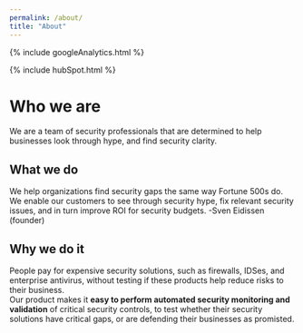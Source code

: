```yaml
---
permalink: /about/
title: "About"
---
```

<!-- Google analytics -->
{% include googleAnalytics.html %}
<!-- Leadfeeder analytics -->
<!-- {% include leadfeederAnalytics.html %} -->
<!-- Hotjar analytics -->
<!-- {% include hotjar.html %} -->
<!-- Hub Spot analytics -->
{% include hubSpot.html %}

# Who we are
We are a team of security professionals that are determined to help businesses look through hype, and find security clarity.

## What we do
We help organizations find security gaps the same way Fortune 500s do.  
We enable our customers to see through security hype, fix relevant security issues, and in turn improve ROI for security budgets. -Sven Eidissen (founder)

## Why we do it
People pay for expensive security solutions, such as firewalls, IDSes, and enterprise antivirus, without testing if these products help reduce risks to their business.  
Our product makes it **easy to perform automated security monitoring and validation** of critical security controls, to test whether their security solutions have critical gaps, or are defending their businesses as promisted.
